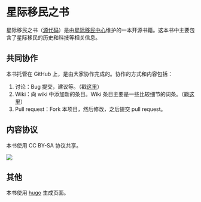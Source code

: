 # 星际移民之书


星际移民之书（[源代码](https://github.com/InterImm/InterImmBook)）是由[星际移民中心](http://interimm.org/)维护的一本开源书籍。这本书中主要包含了星际移民的历史和科技等相关信息。


## 共同协作

本书托管在 GitHub 上，是由大家协作完成的。协作的方式和内容包括：

1. 讨论：Bug 提交，建议等。（戳[这里](https://github.com/InterImm/InterImmBook/issues)）
2. Wiki：向 wiki 中添加新的条目。Wiki 条目主要是一些比较细节的词条。（戳[这里](https://github.com/InterImm/InterImmBook/wiki)）
3. Pull request：Fork 本项目，然后修改，之后提交 pull request。

## 内容协议

本书使用 CC BY-SA 协议共享。

![](https://raw.github.com/opentf/GuokrBadge/master/cc/gs/cc_bysa.flat.guokr.32.png)


## 其他

本书使用 [hugo](http://gohugo.io/) 生成页面。
